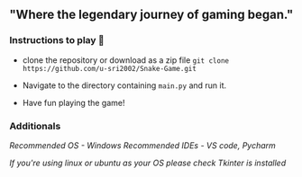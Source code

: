 ## "Where the legendary journey of gaming began."

### Instructions to play 🐍

- clone the repository or download as a zip file
    `git clone https://github.com/u-sri2002/Snake-Game.git`

- Navigate to the directory containing `main.py` and run it.

- Have fun playing the game!

### Additionals

*Recommended OS - Windows*
*Recommended IDEs - VS code, Pycharm*

*If you're using linux or ubuntu as your OS please check Tkinter is installed*
   

